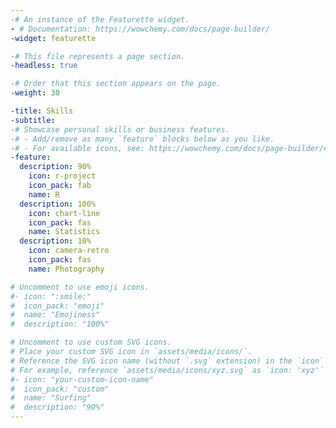 ```yaml
---
-# An instance of the Featurette widget.
- # Documentation: https://wowchemy.com/docs/page-builder/
-widget: featurette

-# This file represents a page section.
-headless: true

-# Order that this section appears on the page.
-weight: 30

-title: Skills
-subtitle:
-# Showcase personal skills or business features.
-# - Add/remove as many `feature` blocks below as you like.
-# - For available icons, see: https://wowchemy.com/docs/page-builder/#icons
-feature:
  description: 90%
    icon: r-project
    icon_pack: fab
    name: R
  description: 100%
    icon: chart-line
    icon_pack: fas
    name: Statistics
  description: 10%
    icon: camera-retro
    icon_pack: fas
    name: Photography

# Uncomment to use emoji icons.
#- icon: ":smile:"
#  icon_pack: "emoji"
#  name: "Emojiness"
#  description: "100%"  

# Uncomment to use custom SVG icons.
# Place your custom SVG icon in `assets/media/icons/`.
# Reference the SVG icon name (without `.svg` extension) in the `icon` field.
# For example, reference `assets/media/icons/xyz.svg` as `icon: 'xyz'`
#- icon: "your-custom-icon-name"
#  icon_pack: "custom"
#  name: "Surfing"
#  description: "90%"
---
```

